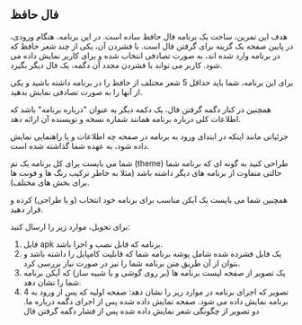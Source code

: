 ## فال حافظ
هدف این تمرین، ساخت یک برنامه فال حافظ ساده است. در این برنامه، هنگام ورودی، در پایین صفحه یک گزینه برای گرفتن فال است. با فشردن آن، یکی از چند شعر حافظ که در برنامه وارد شده اند، به صورت تصادفی انتخاب شده و برای کاربر نمایش داده می شود. کاربر می تواند با فشردن مجدد آن دگمه، یک فال دیگر بگیرد.

برای این برنامه، شما باید حداقل 5 شعر مختلف از حافظ را در برنامه داشته باشید و یکی از آنها را به صورت تصادفی نمایش بدهید.

همچنین در کنار دگمه گرفتن فال، یک دکمه دیگر به عنوان "درباره برنامه" باشد که اطلاعات کلی درباره برنامه همانند شماره نسخه و نویسنده آن ارائه دهد.

جزئیاتی مانند اینکه در ابتدای ورود به برنامه در صفحه چه اطلاعات و یا راهنمایی نمایش داده شود، به عهده شما گذاشته شده است.

شما می بایست برای کل برنامه یک تم (theme) طراحی کنید به گونه ای که برنامه شما حالتی متفاوت از برنامه های دیگر داشته باشد (مثلا به خاطر ترکیب رنگ ها و فونت ها برای بخش های مختلف).

همچنین شما می بایست یک آیکن مناسب برای برنامه خود انتخاب (و یا طراحی) کرده و قرار دهید.

برای تحویل، موارد زیر را ارسال کنید:
1) فایل apk برنامه که قابل نصب و اجرا باشد.
2) یک فایل فشرده شده شامل پوشه برنامه شما که قابلیت کامپایل را داشته باشد و بتوان از آن طریق متن برنامه شما را نیز در صورت نیاز بررسی کرد.
3) یک تصویر از صفحه لیست برنامه ها (بر روی گوشی و یا شبیه ساز) که آیکن برنامه شما را نشان دهد.
4) 4 تصویر که اجرای برنامه در موارد زیر را نشان دهد: صفحه اولیه که پس از ورود به برنامه نمایش داده می شود. صفحه نمایش داده شده پس از اجرای دگمه درباره ما. دو تصویر از چگونگی شعر نمایش داده شده پس از فشار دگمه گرفتن فال